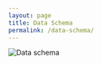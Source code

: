 ```yaml
---
layout: page
title: Data Schema
permalink: /data-schema/
---
```



![Data schema](https://raw.githubusercontent.com/CDLUC3/dashdocs/master/dash_schema_v2.png)
